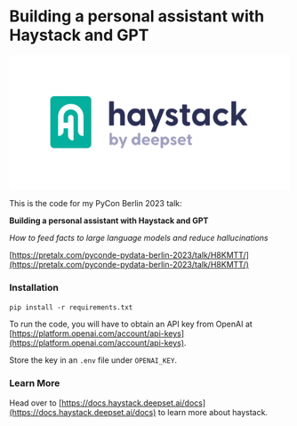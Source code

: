 # Building a personal assistant with Haystack and GPT

![haystack logo](assets/haystack-logo-colored.svg)

This is the code for my PyCon Berlin 2023 talk:

**Building a personal assistant with Haystack and GPT**

*How to feed facts to large language models and reduce hallucinations*

[https://pretalx.com/pyconde-pydata-berlin-2023/talk/H8KMTT/](https://pretalx.com/pyconde-pydata-berlin-2023/talk/H8KMTT/)


### Installation

`pip install -r requirements.txt`

To run the code, you will have to obtain an API key from OpenAI at
[https://platform.openai.com/account/api-keys](https://platform.openai.com/account/api-keys).

Store the key in an `.env` file under `OPENAI_KEY`.

### Learn More

Head over to [https://docs.haystack.deepset.ai/docs](https://docs.haystack.deepset.ai/docs) to learn more about
haystack.

